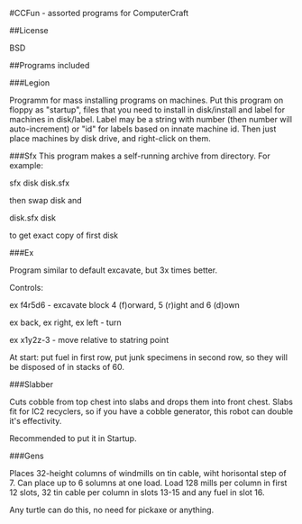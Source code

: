 #CCFun - assorted programs for ComputerCraft 

##License

BSD

##Programs included

###Legion

Programm for mass installing programs on machines. Put this program on floppy as "startup", files that you need to install in disk/install and label for machines in disk/label.
Label may be a string with number (then number will auto-increment) or "id" for labels based on innate machine id.
Then just place machines by disk drive, and right-click on them.

###Sfx
This program makes a self-running archive from directory.
For example:

sfx disk disk.sfx

then swap disk and

disk.sfx disk

to get exact copy of first disk

###Ex

Program similar to default excavate, but 3x times better.

Controls:

ex f4r5d6 - excavate block 4 (f)orward, 5 (r)ight and 6 (d)own

ex back, ex right, ex left - turn

ex x1y2z-3 - move relative to statring point

At start: put fuel in first row, put junk specimens in second row, so they will be disposed of in stacks of 60.

###Slabber

Cuts cobble from top chest into slabs and drops them into front chest.
Slabs fit for IC2 recyclers, so if you have a cobble generator, this robot can double it's effectivity.

Recommended to put it in Startup.

###Gens

Places 32-height columns of windmills on tin cable, wiht horisontal step of 7. Can place up to 6 solumns at one load.
Load 128 mills per column in first 12 slots, 32 tin cable per column in slots 13-15 and any fuel in slot 16.

Any turtle can do this, no need for pickaxe or anything.